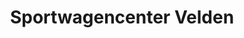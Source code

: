 ---
title: "Sportwagencenter Velden"
url: /velden-am-woerther-see/sportwagencenter-velden/
shop: Autowerkstatt
---